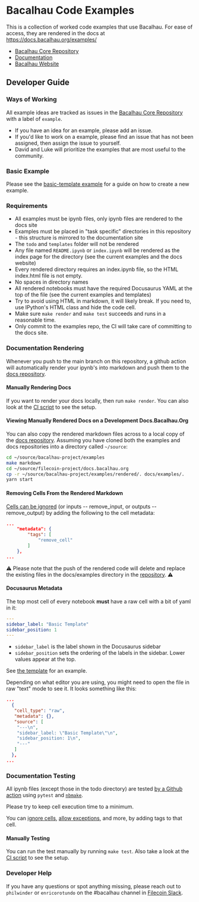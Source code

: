 # Bacalhau Code Examples

This is a collection of worked code examples that use Bacalhau.
For ease of access, they are rendered in the docs at https://docs.bacalhau.org/examples/

* [Bacalhau Core Repository](https://github.com/filecoin-project/bacalhau)
* [Documentation](https://docs.bacalhau.org/)
* [Bacalhau Website](https://www.bacalhau.org/)

## Developer Guide

### Ways of Working

All example ideas are tracked as issues in the [Bacalhau Core Repository](https://github.com/filecoin-project/bacalhau/issues?q=is%3Aopen+is%3Aissue+label%3Aexample) with a label of `example`. 

* If you have an idea for an example, please add an issue.
* If you'd like to work on a example, please find an issue that has not been assigned, then assign the issue to yourself.
* David and Luke will prioritize the examples that are most useful to the community.

### Basic Example

Please see the [basic-template example](templates/basic-template) for a guide on how to create a new example.

### Requirements

* All examples must be ipynb files, only ipynb files are rendered to the docs site
* Examples must be placed in "task specific" directories in this repository - this structure is mirrored to the documentation site
* The `todo` and `templates` folder will not be rendered
* Any file named `README.ipynb` or `index.ipynb` will be rendered as the index page for the directory (see the current examples and the docs website)
* Every rendered directory requires an index.ipynb file, so the HTML index.html file is not empty.
* No spaces in directory names
* All rendered notebooks must have the required Docusaurus YAML at the top of the file (see the current examples and templates)
* Try to avoid using HTML in markdown, it will likely break. If you need to, use IPython's HTML class and hide the code cell.
* Make sure `make render` and `make test` succeeds and runs in a reasonable time.
* Only commit to the examples repo, the CI will take care of committing to the docs site.

### Documentation Rendering

Whenever you push to the main branch on this repository, a github action will automatically render your ipynb's into markdown and push them to the [docs repository](https://github.com/bacalhau-project/docs.bacalhau.org/).

#### Manually Rendering Docs

If you want to render your docs locally, then run `make render`. You can also look at the [CI script](.github/workflows/publish.yaml) to see the setup.

#### Viewing Manually Rendered Docs on a Development Docs.Bacalhau.Org

You can also copy the rendered markdown files across to a local copy of the [docs repository](https://github.com/bacalhau-project/docs.bacalhau.org/). Assuming you have cloned both the examples and docs repositories into a directory called `~/source`:

```bash
cd ~/source/bacalhau-project/examples
make markdown
cd ~/source/filecoin-project/docs.bacalhau.org
cp -r ~/source/bacalhau-project/examples/rendered/. docs/examples/.
yarn start
```

#### Removing Cells From the Rendered Markdown

[Cells can be ignored](https://github.com/treebeardtech/nbmake#ignore-a-code-cell) (or inputs -- remove_input, or outputs -- remove_output) by adding the following to the cell metadata:

```json
...
    "metadata": {
        "tags": [
            "remove_cell"
        ]
    },
...
```

:warning: Please note that the push of the rendered code will delete and replace the existing files in the docs/examples directory in the [repository](https://github.com/bacalhau-project/docs.bacalhau.org). :warning: 

#### Docusaurus Metadata

The top most cell of every notebook **must** have a raw cell with a bit of yaml in it:

```yaml
---
sidebar_label: "Basic Template"
sidebar_position: 1
---
```

* `sidebar_label` is the label shown in the Docusaurus sidebar
* `sidebar_position` sets the ordering of the labels in the sidebar. Lower values appear at the top.

See [the template](templates/basic-template/index.ipynb) for an example.

Depending on what editor you are using, you might need to open the file in raw "text" mode to see it. It looks something like this:

```json
...
  {
   "cell_type": "raw",
   "metadata": {},
   "source": [
    "---\n",
    "sidebar_label: \"Basic Template\"\n",
    "sidebar_position: 1\n",
    "---"
   ]
  },
...
```

### Documentation Testing

All ipynb files (except those in the todo directory) are tested [by a Github action](.github/workflows/test.yaml) using `pytest` and [`nbmake`](https://github.com/treebeardtech/nbmake).

Please try to keep cell execution time to a minimum.

You can [ignore cells](https://github.com/treebeardtech/nbmake#ignore-a-code-cell), [allow exceptions](https://github.com/treebeardtech/nbmake#allow-a-cell-to-throw-an-exception), and more, by adding tags to that cell.

#### Manually Testing

You can run the test manually by running `make test`. Also take a look at the [CI script](.github/workflows/test.yaml) to see the setup.

### Developer Help

If you have any questions or spot anything missing, please reach out to `philwinder` or `enricorotundo` on the #bacalhau channel in [Filecoin Slack](https://filecoin.io/slack).
